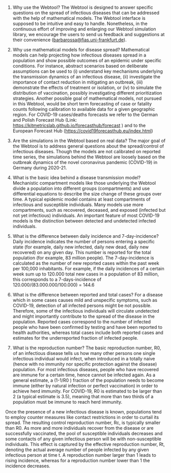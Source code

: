1. Why use the Webtool?
The Webtool is designed to answer specific questions on the spread of infectious diseases that can be addressed with the help of mathematical models. 
The Webtool interface is supposed to be intuitive and easy to handle. Nonetheless, in the continuous effort of improving and enlarging our Webtool simulation library, we encourage the users to send us feedback and suggestions at their convenience (barbarossa@fias.uni-frankfurt.de).


2. Why use mathematical models for disease spread?
Mathematical models can help projecting how infectious diseases spread in a population and show possible outcomes of an epidemic under specific conditions. For instance, abstract scenarios based on deliberate assumptions can be used to (i) understand key mechanisms underlying the transmission dynamics of an infectious disease, (ii) investigate the importance of contact reduction in mitigating an outbreak, (iii) demonstrate the effects of treatment or isolation, or (iv) to simulate the distribution of vaccination, possibly investigating different prioritization strategies. Another possible goal of mathematical models, not pursued in this Webtool, would be short term forecasting of case or fatality counts following calibration to available data for a given geographic region. For COVID-19 cases/deaths forecasts we refer to the German and Polish Forecast Hub (Link: https://kitmetricslab.github.io/forecasthub/forecast ) and to the European Forecast Hub (https://covid19forecasthub.eu/index.html)


3. Are the simulations in the Webtool based on real data?
The major goal of the Webtool is to address general questions about the spread/control of infectious diseases. Though the models are not calibrated on reported time series, the simulations behind the Webtool are loosely based on the outbreak dynamics of the novel coronavirus pandemic (COVID-19) in Germany during 2020-21. 


4. What is the basic idea behind a disease transmission model?
Mechanistic compartment models like those underlying the Webtool divide a population into different groups (compartments) and use differential equations to describe the size change of these groups over time. A typical epidemic model contains at least compartments of infectious and susceptible individuals. Many models use more compartments, such as recovered, deceased, and exposed (infected but not yet infectious) individuals. An important feature of most COVID-19 models is the distinction between detected and undetected infected individuals.


5. What is the difference between daily incidence and 7-day-incidence?
Daily incidence indicates the number of persons entering a specific state (for example, daily new infected, daily new dead, daily new recovered) on any given day. This number is reported for the total population (for example, 83 million people). The 7-day-incidence is calculated as the number of new reported cases within the past week per 100,000 inhabitants.
For example, if the daily incidences of a certain week sum up to 120.000 total new cases in a population of 83 million, this corresponds to a 7-days-incidence of 120.000/(83.000.000/100.000) = 144.6


6. What is the difference between reported and total cases?
For a disease which in some cases causes mild and unspecific symptoms, such as COVID-19, detection of all infected persons might be not possible. Therefore, some of the infectious individuals will circulate undetected and might importantly contribute to the spread of the disease in the population. Reported cases correspond to the number of infected people who have been confirmed by testing and have been reported to health authorities, whereas total cases include both reported cases and estimates for the underreported fraction of infected people.


7. What is the reproduction number?
The basic reproduction number, R0, of an infectious disease tells us how many other persons one single infectious individual would infect, when introduced in a totally naive (hence with no immunity nor specific protection against the disease) population. For most infectious diseases, people who have recovered are immune for a certain time, hence cannot be infected again. As a general estimate, a (1-1/R0 ) fraction of the population needs to become immune (either by natural infection or perfect vaccination) in order to achieve herd immunity. For COVID-19, R0 is estimated to be larger than 2 (a typical estimate is 3.5), meaning that more than two thirds of a population must be immune to reach herd immunity.

Once the presence of a new infectious disease is known, populations tend to employ counter measures like contact restrictions in order to curtail its spread. The resulting control reproduction number, Rc, is typically smaller than R0. As more and more individuals recover from the disease or are successfully vaccinated, the pool of susceptible individuals decreases and some contacts of any given infectious person will be with non-susceptible individuals. This effect is captured by the effective reproduction number, Rt, denoting the actual average number of people infected by any given infectious person at time t.
A reproduction number larger than 1 leads to rising incidence, whereas for a reproduction number lower than 1 the incidence decreases.
